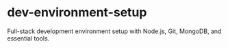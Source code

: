 # dev-environment-setup
Full-stack development environment setup with Node.js, Git, MongoDB, and essential tools.

